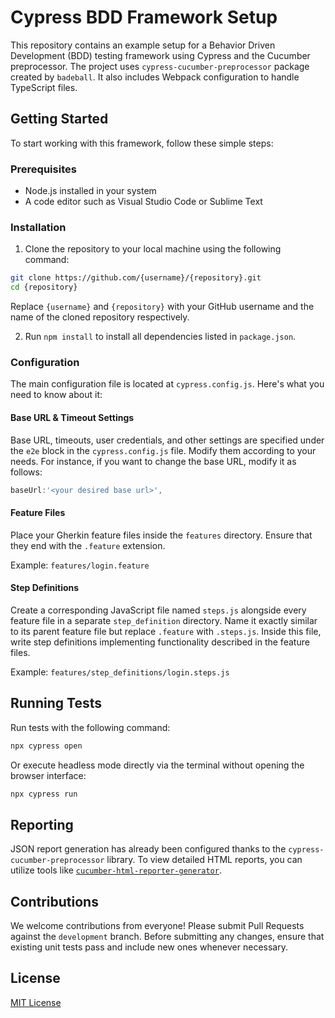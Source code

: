  Cypress BDD Framework Setup
===========================

This repository contains an example setup for a Behavior Driven Development (BDD) testing framework using Cypress and the Cucumber preprocessor. The project uses `cypress-cucumber-preprocessor` package created by `badeball`. It also includes Webpack configuration to handle TypeScript files.

Getting Started
---------------

To start working with this framework, follow these simple steps:

### Prerequisites

* Node.js installed in your system
* A code editor such as Visual Studio Code or Sublime Text

### Installation

1. Clone the repository to your local machine using the following command:
```bash
git clone https://github.com/{username}/{repository}.git
cd {repository}
```
Replace `{username}` and `{repository}` with your GitHub username and the name of the cloned repository respectively.

2. Run `npm install` to install all dependencies listed in `package.json`.

### Configuration

The main configuration file is located at `cypress.config.js`. Here's what you need to know about it:

#### Base URL & Timeout Settings

Base URL, timeouts, user credentials, and other settings are specified under the `e2e` block in the `cypress.config.js` file. Modify them according to your needs. For instance, if you want to change the base URL, modify it as follows:
```javascript
baseUrl:'<your desired base url>',
```
#### Feature Files

Place your Gherkin feature files inside the `features` directory. Ensure that they end with the `.feature` extension.

Example: `features/login.feature`

#### Step Definitions

Create a corresponding JavaScript file named `steps.js` alongside every feature file in a separate `step_definition` directory. Name it exactly similar to its parent feature file but replace `.feature` with `.steps.js`. Inside this file, write step definitions implementing functionality described in the feature files.

Example: `features/step_definitions/login.steps.js`

Running Tests
-------------

Run tests with the following command:

```bash
npx cypress open
```

Or execute headless mode directly via the terminal without opening the browser interface:

```bash
npx cypress run
```

Reporting
---------

JSON report generation has already been configured thanks to the `cypress-cucumber-preprocessor` library. To view detailed HTML reports, you can utilize tools like [`cucumber-html-reporter-generator`](https://www.npmjs.com/package/cucumber-html-reporter-generator).

Contributions
------------

We welcome contributions from everyone! Please submit Pull Requests against the `development` branch. Before submitting any changes, ensure that existing unit tests pass and include new ones whenever necessary.

License
-------

[MIT License](LICENSE)
